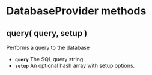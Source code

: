 # DatabaseProvider methods

## query\( query, setup \)

Performs a query to the database

* **`query`** The SQL query string
* **`setup`** An optional hash array with setup options.

